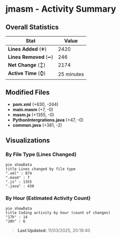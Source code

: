 # jmasm - Activity Summary 

## Overall Statistics

| Stat                   | Value                                                             |
| ---------------------- | ----------------------------------------------------------------- |
| **Lines Added** (➕)   | 2420                                          |
| **Lines Removed** (➖) | 246                                        |
| **Net Change** (↕)    | 2174                |
| **Active Time** (⌚)   | 25 minutes |


## Modified Files
- **pom.xml** (+630, -244)
- **main.masm** (+7, -0)
- **masm.js** (+1355, -0)
- **PythonIntergrations.java** (+47, -0)
- **common.java** (+381, -2)

## Visualizations

### By File Type (Lines Changed)

```mermaid
pie showData
title Lines changed by file type
".xml" : 874
".masm" : 7
".js" : 1355
".java" : 430
```

### By Hour (Estimated Activity Count)

```mermaid
pie showData
title Coding activity by hour (count of changes)
"17h" : 14
"20h" : 6
```


> **Last Updated:** 11/03/2025, 20:19:40